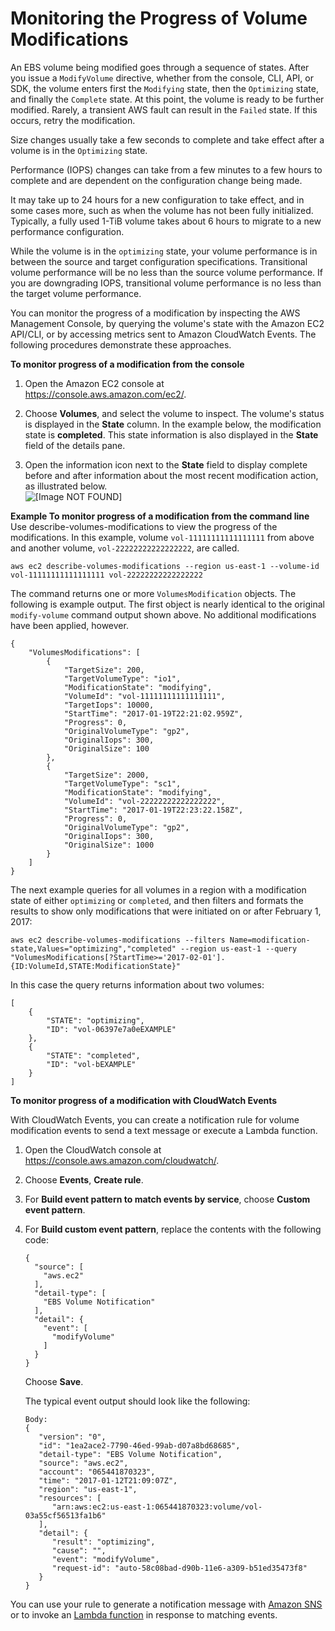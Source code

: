 # Monitoring the Progress of Volume Modifications<a name="monitoring_mods"></a>

An EBS volume being modified goes through a sequence of states\. After you issue a `ModifyVolume` directive, whether from the console, CLI, API, or SDK, the volume enters first the `Modifying` state, then the `Optimizing` state, and finally the `Complete` state\. At this point, the volume is ready to be further modified\. Rarely, a transient AWS fault can result in the `Failed` state\. If this occurs, retry the modification\. 

Size changes usually take a few seconds to complete and take effect after a volume is in the `Optimizing` state\. 

Performance \(IOPS\) changes can take from a few minutes to a few hours to complete and are dependent on the configuration change being made\. 

It may take up to 24 hours for a new configuration to take effect, and in some cases more, such as when the volume has not been fully initialized\. Typically, a fully used 1\-TiB volume takes about 6 hours to migrate to a new performance configuration\. 

While the volume is in the `optimizing` state, your volume performance is in between the source and target configuration specifications\. Transitional volume performance will be no less than the source volume performance\. If you are downgrading IOPS, transitional volume performance is no less than the target volume performance\.

You can monitor the progress of a modification by inspecting the AWS Management Console, by querying the volume's state with the Amazon EC2 API/CLI, or by accessing metrics sent to Amazon CloudWatch Events\. The following procedures demonstrate these approaches\.

**To monitor progress of a modification from the console**

1. Open the Amazon EC2 console at [https://console\.aws\.amazon\.com/ec2/](https://console.aws.amazon.com/ec2/)\.

1. Choose **Volumes**, and select the volume to inspect\. The volume's status is displayed in the **State** column\. In the example below, the modification state is **completed**\. This state information is also displayed in the **State** field of the details pane\. 

1. Open the information icon next to the **State** field to display complete before and after information about the most recent modification action, as illustrated below\.  
![\[Image NOT FOUND\]](http://docs.aws.amazon.com/AWSEC2/latest/UserGuide/images/monitor_modifications.png)

**Example To monitor progress of a modification from the command line**  
Use describe\-volumes\-modifications to view the progress of the modifications\. In this example, volume `vol-11111111111111111` from above and another volume, `vol-22222222222222222`, are called\.  

```
aws ec2 describe-volumes-modifications --region us-east-1 --volume-id vol-11111111111111111 vol-22222222222222222
```
The command returns one or more `VolumesModification` objects\. The following is example output\. The first object is nearly identical to the original `modify-volume` command output shown above\. No additional modifications have been applied, however\.  

```
{
    "VolumesModifications": [
        {
            "TargetSize": 200,
            "TargetVolumeType": "io1",
            "ModificationState": "modifying",
            "VolumeId": "vol-11111111111111111",
            "TargetIops": 10000,
            "StartTime": "2017-01-19T22:21:02.959Z",
            "Progress": 0,
            "OriginalVolumeType": "gp2",
            "OriginalIops": 300,
            "OriginalSize": 100
        },
        {
            "TargetSize": 2000,
            "TargetVolumeType": "sc1",
            "ModificationState": "modifying",
            "VolumeId": "vol-22222222222222222",
            "StartTime": "2017-01-19T22:23:22.158Z",
            "Progress": 0,
            "OriginalVolumeType": "gp2",
            "OriginalIops": 300,
            "OriginalSize": 1000
        }
    ]
}
```
The next example queries for all volumes in a region with a modification state of either `optimizing` or `completed`, and then filters and formats the results to show only modifications that were initiated on or after February 1, 2017:  

```
aws ec2 describe-volumes-modifications --filters Name=modification-state,Values="optimizing","completed" --region us-east-1 --query "VolumesModifications[?StartTime>='2017-02-01'].{ID:VolumeId,STATE:ModificationState}"
```
In this case the query returns information about two volumes:  

```
[
    {
        "STATE": "optimizing",
        "ID": "vol-06397e7a0eEXAMPLE"
    },
    {
        "STATE": "completed",
        "ID": "vol-bEXAMPLE"
    }
]
```

**To monitor progress of a modification with CloudWatch Events**

With CloudWatch Events, you can create a notification rule for volume modification events to send a text message or execute a Lambda function\.

1. Open the CloudWatch console at [https://console\.aws\.amazon\.com/cloudwatch/](https://console.aws.amazon.com/cloudwatch/)\.

1. Choose **Events**, **Create rule**\.

1. For **Build event pattern to match events by service**, choose **Custom event pattern**\.

1. For **Build custom event pattern**, replace the contents with the following code:

   ```
   {
     "source": [
       "aws.ec2"
     ],
     "detail-type": [
       "EBS Volume Notification"
     ],
     "detail": {
       "event": [
         "modifyVolume"
       ]
     }
   }
   ```

   Choose **Save**\.

   The typical event output should look like the following:

   ```
   Body:
   {
      "version": "0",
      "id": "1ea2ace2-7790-46ed-99ab-d07a8bd68685",
      "detail-type": "EBS Volume Notification",
      "source": "aws.ec2",
      "account": "065441870323",
      "time": "2017-01-12T21:09:07Z",
      "region": "us-east-1",
      "resources": [
         "arn:aws:ec2:us-east-1:065441870323:volume/vol-03a55cf56513fa1b6"
      ],
      "detail": {
         "result": "optimizing",
         "cause": "",
         "event": "modifyVolume",
         "request-id": "auto-58c08bad-d90b-11e6-a309-b51ed35473f8"
      }
   }
   ```

You can use your rule to generate a notification message with [Amazon SNS](http://docs.aws.amazon.com/sns/latest/dg/) or to invoke an [Lambda function](http://docs.aws.amazon.com/lambda/latest/dg/) in response to matching events\.